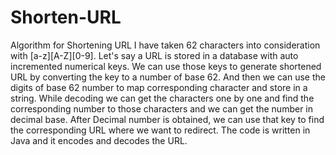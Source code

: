 # Shorten-URL
Algorithm for Shortening URL
I have taken 62 characters into consideration with [a-z][A-Z][0-9].
Let's say a URL is stored in a database with auto incremented numerical keys.
We can use those keys to generate shortened URL by converting the key to a number of base 62.
And then we can use the digits of base 62 number to map corresponding character and store in a string.
While decoding we can get the characters one by one and find the corresponding number to those characters and we can get the number in decimal base.
After Decimal number is obtained, we can use that key to find the corresponding URL where we want to redirect.
The code is written in Java and it encodes and decodes the URL.
